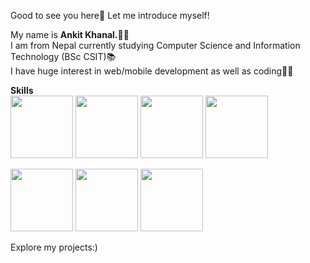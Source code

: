 Good to see you here👋 Let me introduce myself!

My name is <b>Ankit Khanal.</b>🙍‍♂️ <br/>
I am from Nepal currently studying Computer Science and Information Technology (BSc CSIT)📚 <br/>
I have huge interest in web/mobile development as well as coding🧑‍💻 <br/>

<b>Skills</b> <br>
<img src="https://cdn.pixabay.com/photo/2017/08/05/11/16/logo-2582748_1280.png
"  height="100px" width="100px"/>
<img src="https://cdn.pixabay.com/photo/2017/08/05/11/16/logo-2582747_1280.png
"  height="100px" width="100px"/>
<img src="https://www.pngkey.com/png/full/377-3771917_scss-logo.png
"  height="100px" width="100px"/>
<img src="https://cdn.pixabay.com/photo/2015/04/23/17/41/javascript-736400_960_720.png
"  height="100px" width="100px"/>

<img src="https://cdn.freebiesupply.com/logos/large/2x/react-1-logo-png-transparent.png
"  height="100px" width="100px"/>
<img src="https://www.openxcell.com/wp-content/uploads/2021/11/dango-inner-2.png
"  height="100px" width="100px"/>
<img src="https://www.svgrepo.com/show/376337/node-js.svg
"  height="100px" width="100px"/>

Explore my projects:)












